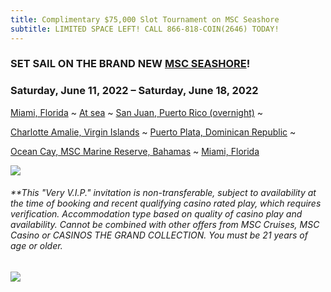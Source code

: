 ```yaml
---
title: Complimentary $75,000 Slot Tournament on MSC Seashore
subtitle: LIMITED SPACE LEFT! CALL 866-818-COIN(2646) TODAY!
---
```

### SET SAIL ON THE BRAND NEW [MSC SEASHORE](https://www.msccruisesusa.com/cruise/ships/msc-seashore)!

### Saturday, June 11, 2022 – Saturday, June 18, 2022

[Miami, Florida](https://www.msccruisesusa.com/destination/ports/MIA) ~ [At sea](https://www.msccruisesusa.com/on-board/entertainment) ~ [San Juan, Puerto Rico (overnight)](https://www.msccruisesusa.com/cruise/destinations/caribbean/puerto-rico/san-juan) ~

[Charlotte Amalie, Virgin Islands](https://www.msccruisesusa.com/cruise/destinations/us-canada/united-states/charlotte-amalie) ~ [Puerto Plata, Dominican Republic](https://www.msccruisesusa.com/destination/ports/POP) ~

[Ocean Cay, MSC Marine Reserve, Bahamas](https://www.msccruisesusa.com/cruise/destinations/ocean-cay/bahamas/ocean-cay-msc-marine-reserve) ~ [Miami, Florida](https://www.msccruisesusa.com/destination/ports/MIA)

![](/uploads/screenshot-2022-05-24-135010.jpg)

###### \*\*This "Very V.I.P." invitation is non-transferable, subject to availability at the time of booking and recent qualifying casino rated play, which requires verification. Accommodation type based on quality of casino play and availability. Cannot be combined with other offers from MSC Cruises, MSC Casino or CASINOS THE GRAND COLLECTION. You must be 21 years of age or older.  

![](/uploads/2021-msc-seashore-brand-new-ship.jpg)